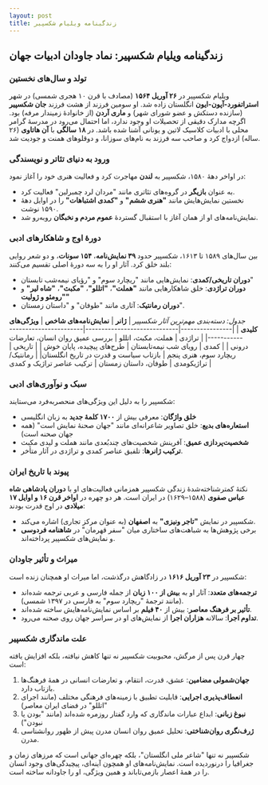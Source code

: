 ```yaml
---
layout: post
title: زندگینامه ویلیام شکسپیر
---
```


## زندگینامه ویلیام شکسپیر: نماد جاودان ادبیات جهان

### تولد و سال‌های نخستین
ویلیام شکسپیر در **۲۶ آوریل ۱۵۶۴** (مصادف با قرن ۱۰ هجری شمسی) در شهر **استراتفورد-آپون-ایون** انگلستان زاده شد. او سومین فرزند از هشت فرزند **جان شکسپیر** (سازنده دستکش و عضو شورای شهر) و **ماری آردن** (از خانوادۀ زمیندار مرفه) بود. اگرچه مدارک دقیقی از تحصیلات او وجود ندارد، اما احتمال می‌رود در مدرسۀ گرامر محلی با ادبیات کلاسیک لاتین و یونانی آشنا شده باشد. در **۱۸ سالگی** با **آن هاتاوی** (۲۶ ساله) ازدواج کرد و صاحب سه فرزند به نام‌های سوزانا، و دوقلوهای همنت و جودیت شد.

### ورود به دنیای تئاتر و نویسندگی
در اواخر دهۀ ۱۵۸۰، شکسپیر به **لندن** مهاجرت کرد و فعالیت هنری خود را آغاز نمود:
- به عنوان **بازیگر** در گروه‌های تئاتری مانند "مردان لرد چمبرلین" فعالیت کرد.
- نخستین نمایش‌هایش مانند **"هنری ششم"** و **"کمدی اشتباهات"** را در اوایل دهۀ ۱۵۹۰ نوشت.
- نمایش‌نامه‌های او از همان آغاز با استقبال گستردۀ **عموم مردم و نخبگان** روبه‌رو شد.

### دورۀ اوج و شاهکارهای ادبی
بین سال‌های ۱۵۸۹ تا ۱۶۱۳، شکسپیر حدود **۳۹ نمایش‌نامه**، **۱۵۴ سونات**، و دو شعر روایی بلند خلق کرد. آثار او را به سه دورۀ اصلی تقسیم می‌کنند:
- **دوران تاریخی/کمدی**: نمایش‌هایی مانند "ریچارد سوم" و "رؤیای نیمه‌شب تابستان"
- **دوران تراژدی**: خلق شاهکارهایی مانند **"هملت"**، **"اتللو"**، **"مکبث"**، **"شاه لیر"** و **"رومئو و ژولیت"**
- **دوران رمانتیک**: آثاری مانند "طوفان" و "داستان زمستان".

*جدول: دسته‌بندی مهم‌ترین آثار شکسپیر*
| **ژانر**       | **نمایش‌نامه‌های شاخص**       | **ویژگی‌های کلیدی**               |
|----------------|-----------------------------|----------------------------------|
| تراژدی        | هملت، مکبث، اتللو          | بررسی عمیق روان انسان، تعارضات درونی |
| کمدی          | رویای شب نیمه‌تابستان      | طرح‌های پیچیده، پایان خوش         |
| تاریخی        | ریچارد سوم، هنری پنجم       | بازتاب سیاست و قدرت در تاریخ انگلستان|
| رمانتیک/تراژیکومدی | طوفان، داستان زمستان       | ترکیب عناصر تراژیک و کمدی        |

### سبک و نوآوری‌های ادبی
شکسپیر را به دلیل این ویژگی‌های منحصربه‌فرد می‌ستایند:
- **خلق واژگان**: معرفی بیش از **۱۷۰۰ کلمۀ جدید** به زبان انگلیسی
- **استعاره‌های بدیع**: خلق تصاویر شاعرانه‌ای مانند "جهان صحنۀ نمایش است" (همه جهان صحنه است)
- **شخصیت‌پردازی عمیق**: آفرینش شخصیت‌های چندبُعدی مانند هملت و لیدی مکبث
- **ترکیب ژانرها**: تلفیق عناصر کمدی و تراژدی در آثار متأخر.

### پیوند با تاریخ ایران
نکتۀ کمترشناخته‌شدۀ زندگی شکسپیر همزمانی فعالیت‌های او با **دوران پادشاهی شاه عباس صفوی** (۱۵۸۸–۱۶۲۹) در ایران است. هر دو چهره در **اواخر قرن ۱۶ و اوایل ۱۷ میلادی** در اوج قدرت بودند:
- شکسپیر در نمایش **"تاجر ونیزی"** به **اصفهان** (به عنوان مرکز تجاری) اشاره می‌کند.
- برخی پژوهش‌ها به شباهت‌های ساختاری میان "سفر قهرمان" در **شاهنامه فردوسی** و نمایش‌های شکسپیر پرداخته‌اند.

### میراث و تأثیر جاودان
شکسپیر در **۲۳ آوریل ۱۶۱۶** در زادگاهش درگذشت، اما میراث او همچنان زنده است:
- **ترجمه‌های متعدد**: آثار او به **بیش از ۱۰۰ زبان** از جمله فارسی و عربی ترجمه شده‌اند (مانند ترجمۀ "ریچارد سوم" به فارسی در ۱۳۹۷ شمسی).
- **تأثیر بر فرهنگ معاصر**: بیش از **۴۰ فیلم** بر اساس نمایش‌نامه‌هایش ساخته شده‌اند.
- **تداوم اجرا**: سالانه **هزاران اجرا** از نمایش‌های او در سراسر جهان روی صحنه می‌رود.

### علت ماندگاری شکسپیر
چهار قرن پس از مرگش، محبوبیت شکسپیر نه تنها کاهش نیافته، بلکه افزایش یافته است:
1. **جهان‌شمولی مضامین**: عشق، قدرت، انتقام، و تعارضات انسانی در همۀ فرهنگ‌ها بازتاب دارد.
2. **انعطاف‌پذیری اجرایی**: قابلیت تطبیق با زمینه‌های فرهنگی مختلف (مانند اجرای "اتللو" در فضای ایران معاصر)
3. **نبوغ زبانی**: ابداع عبارات ماندگاری که وارد گفتار روزمره شده‌اند (مانند "بودن یا نبودن")
4. **ژرف‌نگری روان‌شناختی**: تحلیل عمیق روان انسان مدرن پیش از ظهور روانشناسی مدرن.

شکسپیر نه تنها "شاعر ملی انگلستان"، بلکه چهره‌ای جهانی است که مرزهای زمان و جغرافیا را درنوردیده است. نمایش‌نامه‌های او همچون آینه‌ای، پیچیدگی‌های وجود انسان را در همۀ اعصار بازمی‌تاباند و همین ویژگی، او را جاودانه ساخته است.
